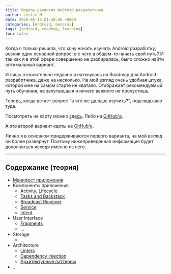 ```yaml
---
title: Модель развития Android разработчика
author: Leslie M.
date: 2020-05-15 01:50:00 +0800
categories: [Android, General]
tags: [android, roadmap, learning]
toc: false
---
```


Когда я только решила, что хочу начать изучать Android разработку, возник один
основной вопрос: а с чего в общем-то начать свой путь? И так как я в этой сфере
совершенно не разбиралась, было сложно найти оптимальный вариант.

И лишь относительно недавно я наткнулась на Roadmap для Android разработчика,
даже на несколько. На мой взгляд очень удобная штука, которой мне на самом
старте не хватало. Отображает рекомендуемый путь обучения, не запутаешься и ничего
важного не пропустишь.

Теперь, когда встает вопрос "а что же дальше изучить?", подглядываю туда.

Посмотреть на карту можно [здесь](/assets/img/posts/roadmap-android-developer/android_roadmap.png). Либо на [GitHub'е](https://github.com/mobile-roadmap/android-developer-roadmap).

А это второй вариант карты на [GitHub'е](https://github.com/MindorksOpenSource/android-developer-roadmap).

Лично я в основном придерживаются первого варианта, на мой взгляд он более развернут.
Поэтому нижеприведенная информация будет дополняться исходя именно из него.

***

## Содержание (теория)

- [Манифест приложения]()
- Компоненты приложения
    - [Activity, Lifecycle]()
    - [Tasks and Backstack]()
    - [Broadcast Receiver]()
    - [Service]()
    - [Intent]()
- User Interface
    - [Fragments]()
    - ...
- Storage
    - ...
- Architecture
    - [Linters]()
    - [Dependency Injection]()
    - [Архитектурные паттерны]()
- ...
